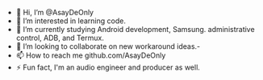 - 👋 Hi, I’m @AsayDeOnly
- 👀 I’m interested in learning code.
- 🌱 I’m currently studying Android development, Samsung. administrative control, ADB, and Termux.
- 💞️ I’m looking to collaborate on new workaround ideas.-
- 📫 How to reach me github.com/AsayDeOnly
- ⚡ Fun fact, I'm an audio engineer and producer as well.
  



<!---
AsayDeOnly/AsayDeOnly is a ✨ special ✨ repository because its `README.md` (this file) appears on your GitHub profile.
You can click the Preview link to take a look at your changes.
--->
